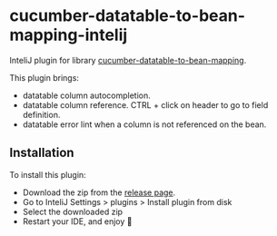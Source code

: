 # cucumber-datatable-to-bean-mapping-intelij

InteliJ plugin for library [cucumber-datatable-to-bean-mapping](https://github.com/deblockt/cucumber-datatable-to-bean-mapping).

This plugin brings:
 - datatable column autocompletion.
 - datatable column reference. CTRL + click on header to go to field definition.
 - datatable error lint when a column is not referenced on the bean.

## Installation

To install this plugin:
- Download the zip from the [release page](https://github.com/deblockt/cucumber-datatable-to-bean-mapping-intelij/releases).
- Go to InteliJ Settings > plugins > Install plugin from disk
- Select the downloaded zip
- Restart your IDE, and enjoy 🎉
